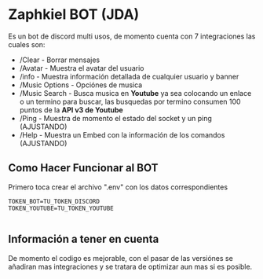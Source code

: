 
# Zaphkiel BOT (JDA)

Es un bot de discord multi usos, de momento cuenta con 7 integraciones
las cuales son:
* /Clear - Borrar mensajes
* /Avatar - Muestra el avatar del usuario
* /info - Muestra información detallada de cualquier usuario y banner
* /Music Options - Opciónes de musica
* /Music Search - Busca musica en **Youtube** ya sea colocando un enlace o un termino para buscar, las busquedas por termino consumen 100 puntos de la **API v3 de Youtube**
* /Ping - Muestra de momento el estado del socket y un ping (AJUSTANDO)
* /Help - Muestra un Embed con la información de los comandos (AJUSTANDO)



## Como Hacer Funcionar al BOT
Primero toca crear el archivo ".env" con los datos correspondientes
```
TOKEN_BOT=TU_TOKEN_DISCORD
TOKEN_YOUTUBE=TU_TOKEN_YOUTUBE


```

## Información a tener en cuenta
De momento el codigo es mejorable, con el pasar de las versiónes se añadiran mas integraciones y se tratara de optimizar aun mas si es posible.
